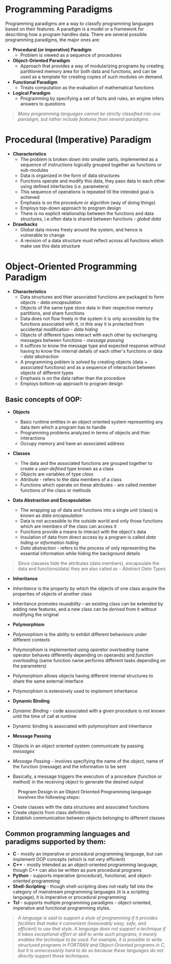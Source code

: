 # Programming Paradigms
Programming paradigms are a way to classify programming languages based on their features. A paradigm is a model or a framework for describing how a program handles data. There are several possible programming paradigms, the major ones are:

* **Procedural (or imperative) Paradigm**
  * Problem is viewed as a sequence of procedures
* **Object-Oriented Paradigm**
  * Approach that provides a way of modularizing programs by creating partitioned memory area for both data and functions, and can be used as a template for creating copies of such modules on demand.
* **Functional Paradigm**
  * Treats computation as the evaluation of mathematical functions 
* **Logical Paradigm**
  * Programming by specifying a set of facts and rules, an engine infers answers to questions

> *Many programming languages cannot be strictly classified into one paradigm, but rather include features from several paradigms.*

# Procedural (Imperative) Paradigm
* **Characteristics**
  * The problem is broken down into smaller parts, implemented as a sequence of instructions logically grouped together as functions or sub-modules
  * Data is organized in the form of data structures
  * Functions operate and modify this data, they pass data to each other using defined interfactes (i.e. parameters)
  * This sequence of operations is repeated till the intended goal is achieved
  * Emphasis is on the procedure or algorithm (way of doing things)
  * Employs top-down approach to program design
  * There is no explicit relationship between the functions and data structures, i.e.often data is shared between functions - *global data*
* **Drawbacks**
  * Global data moves freely around the system, and hence is vulnerable to change
  * A revision of a data structure must reflect across all functions which make use this data structure

# Object-Oriented Programming Paradigm
* **Characteristics**
  * Data structures and thier associated functions are packaged to form *objects* - *data encapsulation*
  * Objects of the same type store data in their respective memory partitions, and share functions
  * Data does not flow freely in the system it is only accessible by the functions associated with it, in this way it is protected from accidental modification - *data hiding*
  * Objects of different types interact with each other by exchanging messages between functions - *message passing*
  * It suffices to know the message type and expected response without having to know the internal details of each other's functions or data - *data abstraction*
  * A programming poblem is solved by creating objects (data + associated functions) and as a sequence of interaction between objects of different types
  * Emphasis is on the data rather than the procedure
  * Employs bottom-up approach to program design

## Basic concepts of OOP:
* **Objects**
  * Basic runtime entities in an object oriented system representing any data item which a program has to handle
  * Programming problems analyzed in terms of objects and thier interactions
  * Occupy memory and have an associated address  
  
* **Classes**
  * The data and the associated functions are grouped together to create a *user-defined* type known as a class
  * *Objects* are variables of type *class*
  * *Attribute* - refers to the data members of a class
  * Functions which operate on these attributes - are called member functions of the class or methods
  
* **Data Abstraction and Encapsulation**
  * The wrapping up of data and functions into a single unit (class) is known as *data encapsulation*
  * Data is not accessible to the outside world and only those functions which are members of the class can access it
  * Functions provide a means to interact with the object's data 
  * Insulation of data from direct access by a program is called *data hiding* or *information hiding*
  * *Data abstraction* - refers to the process of only representing the essential information while hiding the background details

> Since classess hide the attributes (data members), encapsulate the data and functions(data) they are also called as - *Abstract Data Types*

* **Inheritance**
* *Inheritance* is the property by which the objects of one class acquire the properties of objects of another class
* Inheritance promotes *reusability* - an existing class can be extended by adding new features, and a new class can be *derived* from it without modifying the original

* **Polymorphism**
* *Polymorphism* is the ability to exhibit different behaviours under different contexts
* Polymorphism is implemented using *operator overloading* (same operator behaves differently depending on operands) and *function overloading* (same function name performs different tasks depending on the parameters)
* Polymorphism allows objects having different internal structures to share the same external interface
* Polymorphism is extensively used to implement inheritance

* **Dynamic Binding**
* *Dynamic Binding* - code associated with a given procedure is not known until the time of call at runtime
* Dynamic binding is associated with polymorphism and inheritance

* **Message Passing**
* Objects in an object oriented system communicate by passing *messages*
* *Message Passing* - involves specifying the name of the object, name of the function (message) and the information to be sent
* Basically, a message triggers the execution of a procedure (function or method) in the receiving object to generate the desired output

> **Program Design in an Object Oriented Programming language involves the following steps:**
  * Create classes with the data structures and associated functions
  * Create objects from class definitions
  * Establish communication between objects belonging to different classes

## Common programming languages and paradigms supported by them:

* **C** - mostly an imperative or procedural programming language, but can implement OOP concepts (which is not very efficient)
* **C++** - mostly intended as an object-oriented programming language, though C++ can also be written as pure procedural programs
* **Python** - supports imperative (procedural), functional, and object-oriented programming
* **Shell-Scripting** - though shell-scripting does not really fall into the category of mainstream programming languages (it is a scripting language), it is imperative or procedural programming
* **Tcl** - supports multiple programming paradigms - object-oriented, imperative and functional programming styles.

> *A language is said to support a style of programming if it provides facilities that make it convenient (reasonably easy, safe, and efficient) to use that style. A language does not support a technique if it takes exceptional effort or skill to write such programs; it merely enables the technique to be used. For example, it is possible to write structured programs in FORTRAN and Object-Oriented programs in C, but it is unnecessarily hard to do so because these languages do not directly support those techniques.*
